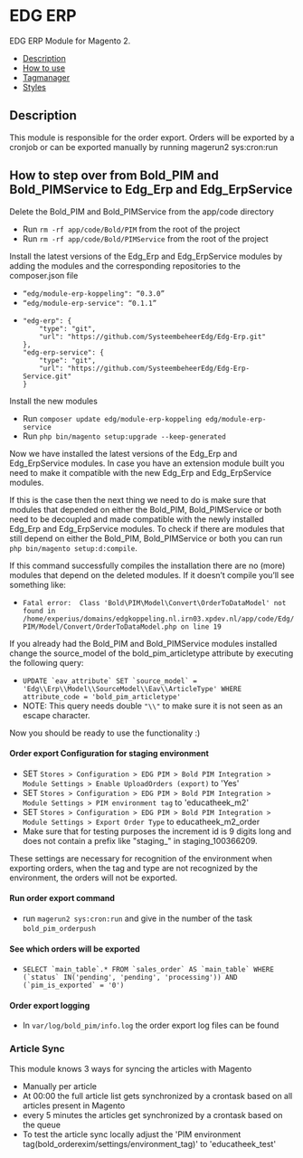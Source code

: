 # EDG ERP

EDG ERP Module for Magento 2.

 - [Description](#markdown-header-description)
 - [How to use](#markdown-header-how-to-use)
 - [Tagmanager](#markdown-header-tagmanager)
 - [Styles](#markdown-header-styles)

## Description
This module is responsible for the order export. Orders will be exported by a cronjob or can be exported manually by running magerun2 sys:cron:run

## How to step over from Bold_PIM and Bold_PIMService to Edg_Erp and Edg_ErpService
Delete the Bold_PIM and Bold_PIMService from the app/code directory
- Run ```rm -rf app/code/Bold/PIM``` from the root of the project
- Run ```rm -rf app/code/Bold/PIMService``` from the root of the project

Install the latest versions of the Edg_Erp and Edg_ErpService modules by adding the modules and the corresponding repositories to the composer.json file
- ```“edg/module-erp-koppeling": “0.3.0”```
- ```“edg/module-erp-service": “0.1.1”```
- ```
  "edg-erp": {
      "type": "git",
      "url": "https://github.com/SysteembeheerEdg/Edg-Erp.git"
  },
  "edg-erp-service": {
      "type": "git",
      "url": "https://github.com/SysteembeheerEdg/Edg-Erp-Service.git"
  }

Install the new modules
- Run ```composer update edg/module-erp-koppeling edg/module-erp-service``` 
- Run ```php bin/magento setup:upgrade --keep-generated```

Now we have installed the latest versions of the Edg_Erp and Edg_ErpService modules. 
In case you have an extension module built you need to make it compatible with the new Edg_Erp and Edg_ErpService modules.

If this is the case then the next thing we need to do is make sure that modules that depended on either the Bold_PIM, Bold_PIMService or both 
need to be decoupled and made compatible with the newly installed Edg_Erp and Edg_ErpService modules. 
To check if there are modules that still depend on either the Bold_PIM, Bold_PIMService or both 
you can run ```php bin/magento setup:d:compile```. 

If this command successfully compiles the installation there are no (more) modules that depend on the deleted modules. If it doesn’t compile you’ll see something like:
- ```Fatal error:  Class 'Bold\PIM\Model\Convert\OrderToDataModel' not found in /home/experius/domains/edgkoppeling.nl.irn03.xpdev.nl/app/code/Edg/PIM/Model/Convert/OrderToDataModel.php on line 19```

If you already had the Bold_PIM and Bold_PIMService modules installed change the source_model of the bold_pim_articletype attribute by executing the following query:
- ```UPDATE `eav_attribute` SET `source_model` = 'Edg\\Erp\\Model\\SourceModel\\Eav\\ArticleType' WHERE attribute_code = 'bold_pim_articletype'```
- NOTE: This query needs double ```"\\"``` to make sure it is not seen as an escape character.

Now you should be ready to use the functionality :)

#### Order export Configuration for staging environment
- SET ```Stores > Configuration > EDG PIM > Bold PIM Integration > Module Settings > Enable UploadOrders (export)``` to 'Yes'
- SET ```Stores > Configuration > EDG PIM > Bold PIM Integration > Module Settings > PIM environment tag``` to 'educatheek_m2'
- SET ```Stores > Configuration > EDG PIM > Bold PIM Integration > Module Settings > Export Order Type``` to educatheek_m2_order
- Make sure that for testing purposes the increment id is 9 digits long and does not contain a prefix like "staging_" in staging_100366209.

These settings are necessary for recognition of the environment when exporting orders, when the tag and type are not recognized by the environment, the orders will not be exported.

#### Run order export command
- run ```magerun2 sys:cron:run``` and give in the number of the task ```bold_pim_orderpush```

#### See which orders will be exported
- ```SELECT `main_table`.* FROM `sales_order` AS `main_table` WHERE (`status` IN('pending', 'pending', 'processing')) AND (`pim_is_exported` = '0')```

#### Order export logging
- In ```var/log/bold_pim/info.log``` the order export log files can be found

### Article Sync 

This module knows 3 ways for syncing the articles with Magento 

- Manually per article
- At 00:00 the full article list gets synchronized by a crontask based on all articles present in Magento 
- every 5 minutes the articles get synchronized by a crontask based on the queue 
- To test the article sync locally adjust the 'PIM environment tag(bold_orderexim/settings/environment_tag)' to 'educatheek_test'


